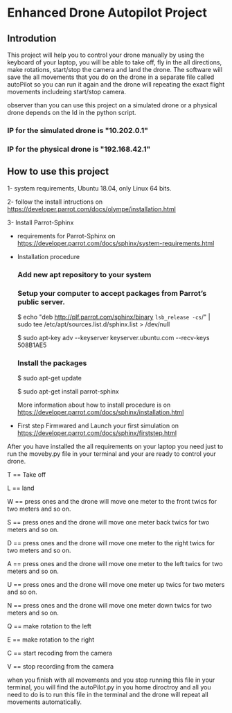 
# Enhanced Drone Autopilot Project

## Introdution 
This project will help you to control your drone manually by using the keyboard of your laptop, 
you will be able to take off, fly in the all directions, make rotations, start/stop the camera and land the drone. 
The software will save the all movements that you do on the drone in a separate file called autoPilot so you can run it again
and the drone will repeating the exact flight movements includeing start/stop camera.   

observer than you can use this project on a simulated drone or a physical drone depends on the Id in the python script.   
### IP for the simulated drone is "10.202.0.1"   
### IP for the physical drone is "192.168.42.1"   


## How to use this project

1- system requirements, Ubuntu 18.04, only Linux 64 bits.   

2- follow the install intructions on https://developer.parrot.com/docs/olympe/installation.html   

3- Install Parrot-Sphinx   

- requirements for Parrot-Sphinx on https://developer.parrot.com/docs/sphinx/system-requirements.html   
   
- Installation procedure   

  ### Add new apt repository to your system   

  ### Setup your computer to accept packages from Parrot’s public server.   
  
  $ echo "deb http://plf.parrot.com/sphinx/binary `lsb_release -cs`/" | sudo tee /etc/apt/sources.list.d/sphinx.list > /dev/null    
  
  $ sudo apt-key adv --keyserver keyserver.ubuntu.com --recv-keys 508B1AE5   
  
  ### Install the packages   
  
  $ sudo apt-get update   
  
  $ sudo apt-get install parrot-sphinx    
  
  More information about how to install procedure is on https://developer.parrot.com/docs/sphinx/installation.html   
  
- First step Firmwared and Launch your first simulation on https://developer.parrot.com/docs/sphinx/firststep.html   

After you have installed the all requirements on your laptop you need just to run the moveby.py file in your terminal and your are ready 
to control your drone.   

T == Take off   

L == land   

W == press ones and the drone will move one meter to the front twics for two meters and so on.        

S == press ones and the drone will move one meter back twics for two meters and so on.       

D == press ones and the drone will move one meter to the right twics for two meters and so on.   

A == press ones and the drone will move one meter to the left twics for two meters and so on.     

U == press ones and the drone will move one meter up twics for two meters and so on.    

N == press ones and the drone will move one meter down twics for two meters and so on.    

Q == make rotation to the left    

E == make rotation to the right   

C == start recoding from the camera    

V == stop recording from the camera   

when you finish with all movements and you stop running this file in your terminal, you will find the autoPilot.py in you home diroctroy and all you need to do is to run this file in the terminal and the drone will repeat all movements automatically. 

